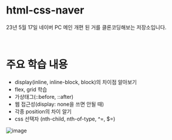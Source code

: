 # html-css-naver

23년 5월 17일 네이버 PC 메인 개편 된 거를 클론코딩해보는 저장소입니다.

<br>

# 주요 학습 내용

- display(inline, inline-block, block)의 차이점 알아보기
- flex, grid 학습
- 가상태그(::before, ::after)
- 웹 접근성(display: none을 쓰면 안될 때)
- 각종 position의 차이 알기
- css 선택자 (nth-child, nth-of-type, ^=, $=)

![image](https://github.com/dongwook98/html-css-naver/assets/119502777/d9c98626-9f7b-4512-9342-422f8fa8813c)
